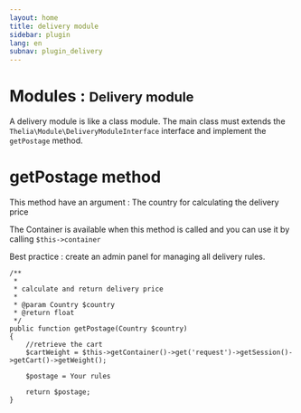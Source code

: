 ```yaml
---
layout: home
title: delivery module
sidebar: plugin
lang: en
subnav: plugin_delivery
---
```


<div class="page-header">
    <h1>Modules : <small>Delivery module</small></h1>
</div>

A delivery module is like a class module. The main class must extends the ```Thelia\Module\DeliveryModuleInterface``` interface and implement the ```getPostage``` method.

# getPostage method

This method have an argument : The country for calculating the delivery price

The Container is available when this method is called and you can use it by calling ```$this->container```

Best practice : create an admin panel for managing all delivery rules.

```
/**
 *
 * calculate and return delivery price
 *
 * @param Country $country
 * @return float
 */
public function getPostage(Country $country)
{
    //retrieve the cart
    $cartWeight = $this->getContainer()->get('request')->getSession()->getCart()->getWeight();

    $postage = Your rules

    return $postage;
}
```